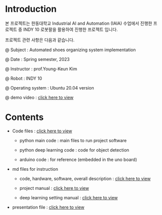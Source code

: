 # Introduction

본 프로젝트는 한동대학교 Industrial AI and Automation (IAIA) 수업에서 진행한 프로젝트 중 INDY 10 로봇팔을 활용하여 진행한 프로젝트 입니다.



프로젝트 관련 사항은 다음과 같습니다.

@ Subject : Automated shoes organizing system implementation

@ Date : Spring semester, 2023

@ Instructor : prof.Young-Keun Kim

@ Robot : INDY 10

@ Operating system : Ubuntu 20.04 version

@ demo video : [click here to view](https://www.youtube.com/watch?v=Pj22cOBuSP4)



# Contents

* Code files : [click here to view](https://github.com/HanMinung/Robotarm_Automation/tree/main/source)

  

  * python main code : main files to run project software

    

  * python deep learning code : code for object detection

    

  * arduino code : for reference (embedded in the uno board)

    

* md files for instruction

  

  * code, hardware, software, overall description : [click here to view](https://github.com/HanMinung/Robotarm_Automation/blob/main/md%20files/project%20description.md)

    

  * project manual : [click here to view](https://github.com/HanMinung/Robotarm_Automation/blob/main/md%20files/project%20manual.md)

    

  * deep learning setting manual : [click here to view](https://github.com/HanMinung/Robotarm_Automation/blob/main/md%20files/project%20deep%20learning%20manual.md)



* presentation file : [click here to view](https://github.com/HanMinung/Robotarm_Automation/blob/main/presentation%20file/IAIA_project%232_shoebotTEAM.pptx)
